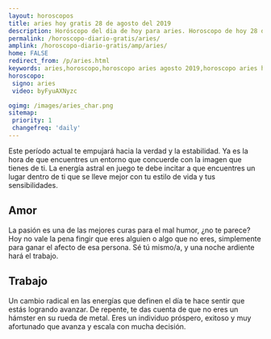```yaml
---
layout: horoscopos
title: aries hoy gratis 28 de agosto del 2019 
description: Horóscopo del dia de hoy para aries. Horoscopo de hoy 28 de agosto del 2019. Las predicciones de amor, trabajo, vida personal gratis.
permalink: /horoscopo-diario-gratis/aries/
amplink: /horoscopo-diario-gratis/amp/aries/
home: FALSE
redirect_from: /p/aries.html
keywords: aries,horoscopo,horoscopo aries agosto 2019,horoscopo aries hoy,tarot aries agosto 2019,horoscopo aries,tarot aries hoy,horoscopo de hoy,horoscopo diario,tarot del amor,horoscopo de hoy aries,horoscopo diario del tarot, Horoscopo de hoy aries 28 de agosto del 2019,horóscopo del día,signos zodiacales 2019, el horoscopo de hoy
horoscopo:
 signo: aries
 video: byFyuAXNyzc

ogimg: /images/aries_char.png
sitemap:
 priority: 1
 changefreq: 'daily'
---
```



Este período actual te empujará hacia la verdad y la estabilidad. Ya es la hora de que encuentres un entorno que concuerde con la imagen que tienes de ti. La energía astral en juego te debe incitar a que encuentres un lugar dentro de ti que se lleve mejor con tu estilo de vida y tus sensibilidades.

## Amor

La pasión es una de las mejores curas para el mal humor, ¿no te parece? Hoy no vale la pena fingir que eres alguien o algo que no eres, simplemente para ganar el afecto de esa persona. Sé tú mismo/a, y una noche ardiente hará el trabajo.

## Trabajo

Un cambio radical en las energías que definen el día te hace sentir que estás logrando avanzar. De repente, te das cuenta de que no eres un hámster en su rueda de metal. Eres un individuo próspero, exitoso y muy afortunado que avanza y escala con mucha decisión.